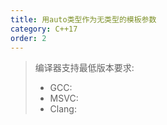 ```yaml
---
title: 用auto类型作为无类型的模板参数
category: C++17
order: 2
---
```


> 编译器支持最低版本要求:
> * GCC:
> * MSVC:
> * Clang:
